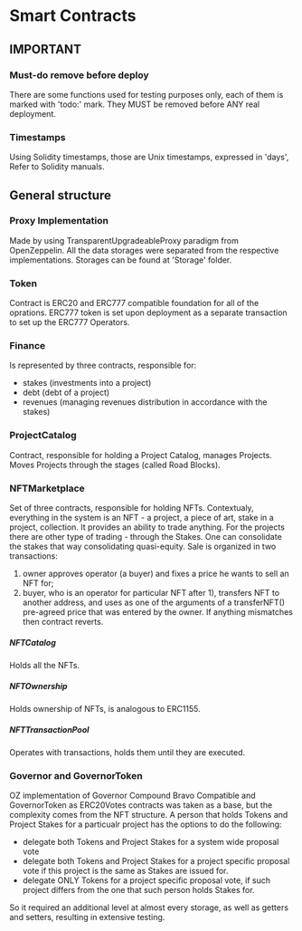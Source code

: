 # Smart Contracts

## IMPORTANT
### Must-do remove before deploy
There are some functions used for testing purposes only, each of them is marked with 'todo:' mark. They MUST be removed before ANY real deployment.
### Timestamps
Using Solidity timestamps, those are Unix timestamps, expressed in 'days', Refer to Solidity manuals. 


## General structure
### Proxy Implementation
Made by using TransparentUpgradeableProxy paradigm from OpenZeppelin. All the data storages were separated from the respective implementations. Storages can be found at 'Storage' folder. 
### Token
Contract is ERC20 and ERC777 compatible foundation for all of the oprations. ERC777 token is set upon deployment as a separate transaction to set up the ERC777 Operators.
### Finance
Is represented by three contracts, responsible for:
- stakes (investments into a project)
- debt (debt of a project)
- revenues (managing revenues distribution in accordance with the stakes)
### ProjectCatalog
Contract, responsible for holding a Project Catalog, manages Projects. Moves Projects through the stages (called Road Blocks).
### NFTMarketplace
Set of three contracts, responsible for holding NFTs. Contextualy, everything in the system is an NFT - a project, a piece of art, stake in a project, collection. It provides an ability to trade anything. 
For the projects there are other type of trading - through the Stakes. One can consolidate the stakes that way consolidating quasi-equity.
Sale is organized in two transactions:
1) owner approves operator (a buyer) and fixes a price he wants to sell an NFT for;
2) buyer, who is an operator for particular NFT after 1), transfers NFT to another address, and uses as one of the arguments of a transferNFT() pre-agreed price that was entered by the owner. If anything mismatches then contract reverts.
##### NFTCatalog
Holds all the NFTs.
##### NFTOwnership
Holds ownership of NFTs, is analogous to ERC1155.
##### NFTTransactionPool
Operates with transactions, holds them until they are executed.

### Governor and GovernorToken
OZ implementation of Governor Compound Bravo Compatible and GovernorToken as ERC20Votes contracts was taken as a base, but the complexity comes from the NFT structure.
A person that holds Tokens and Project Stakes for a particualr project has the options to do the following:
- delegate both Tokens and Project Stakes for a system wide proposal vote
- delegate both Tokens and Project Stakes for a project specific proposal vote if this project is the same as Stakes are issued for.
- delegate ONLY Tokens for a project specific proposal vote, if such project differs from the one that such person holds Stakes for.

So it required an additional level at almost every storage, as well as getters and setters, resulting in extensive testing.
